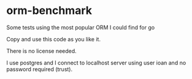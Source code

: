 # orm-benchmark

Some tests using the most popular ORM I could find for go

Copy and use this code as you like it.

There is no license needed.

I use postgres and I connect to localhost server using user ioan and no password required (trust).

